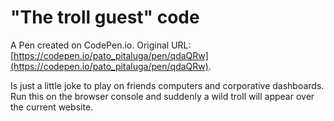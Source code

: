 # "The troll guest" code

A Pen created on CodePen.io. Original URL: [https://codepen.io/pato_pitaluga/pen/qdaQRw](https://codepen.io/pato_pitaluga/pen/qdaQRw).

Is just a little joke to play on friends computers and corporative dashboards. Run this on the browser console and suddenly a wild  troll will appear over the current website.